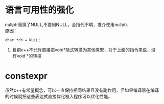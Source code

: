# 语言可用性的强化

nullptr替换了NULL,不要用NULL，会指代不明，推介使用nullptr.  
原因：
```
char *ch = NULL;
```
1.  目前c++不允许直接把void*隐式转换为其他类型，对于上面的指令来说，没有void *的转换

# constexpr

虽然c++有常量概念，可以一直保持相同结果且没有副作用，但如果编译器在编译的时候就把这些表达式直接优化植入程序可以优化性能。  


